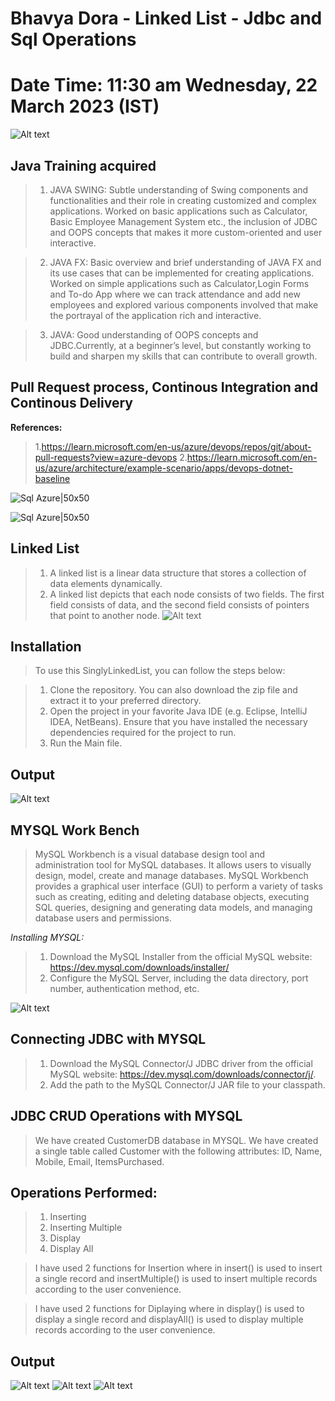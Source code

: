 # Bhavya Dora - Linked List - Jdbc and Sql Operations

# Date Time:  11:30 am Wednesday, 22 March 2023 (IST)

![Alt text](Documentation/Images/firstslide.png)

## Java Training acquired

> 1. JAVA SWING: Subtle understanding of Swing components and functionalities and their role in creating customized and complex applications. Worked on basic applications such as Calculator, Basic Employee Management System etc., the inclusion of JDBC and OOPS concepts that makes it more custom-oriented and user interactive.
 
> 2. JAVA FX: Basic overview and brief understanding of JAVA FX and its use cases that can be implemented for creating applications. Worked on simple applications such as Calculator,Login Forms and To-do App where we can track attendance and add new employees and explored various components involved that make the portrayal of the application rich and interactive.
 
> 3. JAVA: Good understanding of OOPS concepts and JDBC.Currently, at a beginner’s level, but constantly working to build and sharpen my skills that can contribute to overall growth.

## Pull Request process, Continous Integration and Continous Delivery

**References:**
> 1.https://learn.microsoft.com/en-us/azure/devops/repos/git/about-pull-requests?view=azure-devops
> 2.https://learn.microsoft.com/en-us/azure/architecture/example-scenario/apps/devops-dotnet-baseline

![Sql Azure|50x50](Documentation/Images/PR-CI-CD.png)

![Sql Azure|50x50](Documentation/Images/Azure2.png)

## Linked List

> 1. A linked list is a linear data structure that stores a collection of data elements dynamically.
> 2. A linked list depicts that each node consists of two fields. The first field consists of data, and the second field consists of pointers that point to another node.
![Alt text](Documentation/Images/LLDSR.png)

## Installation

> To use this SinglyLinkedList, you can follow the steps below:

> 1. Clone the repository. You can also download the zip file and extract it to your preferred directory.
> 2. Open the project in your favorite Java IDE (e.g. Eclipse, IntelliJ IDEA, NetBeans). Ensure that you have installed the necessary dependencies required for the project to run.
> 3. Run the Main file.

## Output

![Alt text](Documentation/Images/SLL%20Output.png)

## MYSQL Work Bench

>  MySQL Workbench is a visual database design tool and administration tool for MySQL databases. It allows users to visually design, model, create and manage databases. MySQL Workbench provides a graphical user interface (GUI) to perform a variety of tasks such as creating, editing and deleting database objects, executing SQL queries, designing and generating data models, and managing database users and permissions.

*Installing MYSQL:*

> 1. Download the MySQL Installer from the official MySQL website: https://dev.mysql.com/downloads/installer/
> 2. Configure the MySQL Server, including the data directory, port number, authentication method, etc. 

![Alt text](Documentation/Images/SQL%20WorkBench.png)

## Connecting JDBC with MYSQL

> 1. Download the MySQL Connector/J JDBC driver from the official MySQL website: https://dev.mysql.com/downloads/connector/j/.
> 2. Add the path to the MySQL Connector/J JAR file to your classpath.

## JDBC CRUD Operations with MYSQL

> We have created CustomerDB database in MYSQL. We have created a single table called Customer with the following attributes:
ID, Name, Mobile, Email, ItemsPurchased. 

## Operations Performed:

> 1. Inserting
> 2. Inserting Multiple
> 3. Display
> 4. Display All

> I have used 2 functions for Insertion where in insert() is used to insert a single record and insertMultiple() is used to insert multiple records according to the user convenience.

> I have used 2 functions for Diplaying where in display() is used to display a single record and displayAll() is used to display multiple records according to the user convenience.

## Output

![Alt text](Documentation/Images/InsertSingle.png)
![Alt text](Documentation/Images/Insert%20Multiple.png)
![Alt text](Documentation/Images/Display.png)

